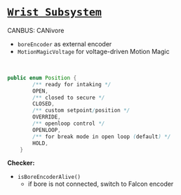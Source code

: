 # [`Wrist Subsystem`](/src/main/java/frc/robot/subsystems/WristSubsystem.java)
CANBUS: CANivore

- `boreEncoder` as external encoder
- `MotionMagicVoltage` for voltage-driven Motion Magic

<br>

```java 
public enum Position {
        /** ready for intaking */
        OPEN,
        /** closed to secure */
        CLOSED,
        /** custom setpoint/position */
        OVERRIDE,
        /** openloop control */
        OPENLOOP,
        /** for break mode in open loop (default) */
        HOLD,
    }
```

**Checker:**
- `isBoreEncoderAlive()`
    - if bore is not connected, switch to Falcon encoder
<br>

